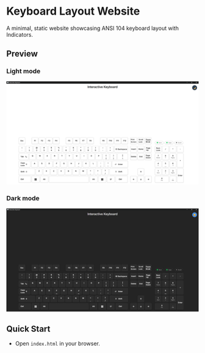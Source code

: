 # Keyboard Layout Website

A minimal, static website showcasing ANSI 104 keyboard layout with Indicators.

## Preview

### Light mode

![Keyboard layout preview – light](images/light.png)

### Dark mode

![Keyboard layout preview – dark](images/dark.png)

## Quick Start

- Open `index.html` in your browser.
